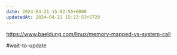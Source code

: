 ```yaml
---
date: 2024-04-21 15:02:55+0000
updatedAt: 2024-04-21 15:23:53+5720
---
```

https://www.baeldung.com/linux/memory-mapped-vs-system-call

#wait-to-update 